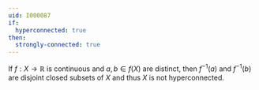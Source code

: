 ```yaml
---
uid: I000087
if:
  hyperconnected: true
then:
  strongly-connected: true
---
```

If $f:X \rightarrow \mathbb{R}$ is continuous and $a,b \in f(X)$ are distinct, then $f^{-1}(a)$ and $f^{-1}(b)$ are disjoint closed subsets of $X$ and thus $X$ is not hyperconnected.

